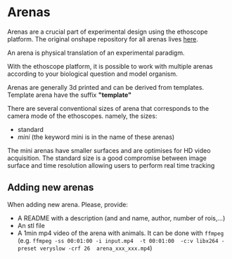 Arenas
==================

Arenas are a crucial part of experimental design using the ethoscope platform.
The original onshape repository for all arenas lives [here](https://cad.onshape.com/documents/56ac92e6e4b07682577ddeb3/w/f75f54bb0e265153acfec7dd/e/395a5571e38d50273e8a240c).

An arena is physical translation of an experimental paradigm.

With the ethoscope platform, it is possible to work with multiple arenas according to your biological question and model organism.

Arenas are generally 3d printed and can be derived from templates.
Template arena have the suffix **"template"**

There are several conventional sizes of arena that corresponds to the camera mode of the ethoscopes.
namely, the sizes:

* standard 
* *mini* (the keyword mini is in the name of these arenas)

The mini arenas have smaller surfaces and are optimises for HD video acquisition.
The standard size is a good compromise between image surface and time resolution allowing users to perform real time tracking

Adding new arenas
--------------------------

When adding new arena. Please, provide:

* A README with a description (and and name, author, number of rois,...)
* An stl file
* A 1min mp4 video of the arena with animals. It can be done with `ffmpeg` (e.g. `ffmpeg -ss 00:01:00 -i input.mp4  -t 00:01:00  -c:v libx264 -preset veryslow -crf 26  arena_xxx_xxx.mp4`)



 
 

